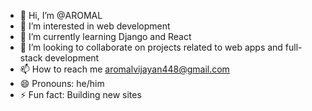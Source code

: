 - 👋 Hi, I’m @AROMAL
- 👀 I’m interested in web development
- 🌱 I’m currently learning Django and React
- 💞️ I’m looking to collaborate on projects related to web apps and full-stack development
- 📫 How to reach me aromalvijayan448@gmail.com
- 😄 Pronouns: he/him
- ⚡ Fun fact: Building new sites

<!---
AROMAL3052/AROMAL3052 is a ✨ special ✨ repository because its `README.md` (this file) appears on your GitHub profile.
You can click the Preview link to take a look at your changes.
--->
